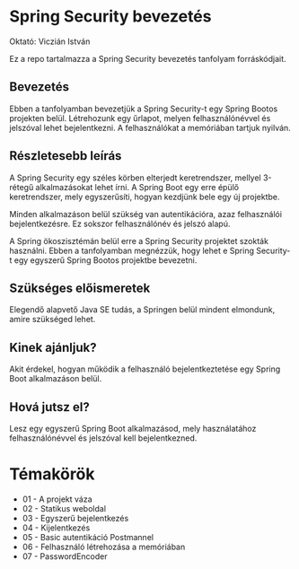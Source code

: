 # Spring Security bevezetés

Oktató: Viczián István

Ez a repo tartalmazza a Spring Security bevezetés tanfolyam forráskódjait.

## Bevezetés

Ebben a tanfolyamban bevezetjük a Spring Security-t egy Spring Bootos projekten belül.
Létrehozunk egy űrlapot, melyen felhasználónévvel és jelszóval lehet bejelentkezni.
A felhasználókat a memóriában tartjuk nyilván.

## Részletesebb leírás

A Spring Security egy széles körben elterjedt keretrendszer, mellyel
3-rétegű alkalmazásokat lehet írni. A Spring Boot egy erre épülő
keretrendszer, mely egyszerűsíti, hogyan kezdjünk bele egy
új projektbe.

Minden alkalmazáson belül szükség van autentikációra, azaz felhasználói
bejelentkezésre. Ez sokszor felhasználónév és jelszó alapú.

A Spring ökoszisztémán belül erre a Spring Security projektet szokták használni.
Ebben a tanfolyamban megnézzük, hogy lehet e Spring Security-t egy egyszerű
Spring Bootos projektbe bevezetni.

## Szükséges előismeretek

Elegendő alapvető Java SE tudás, a Springen belül mindent elmondunk,
amire szükséged lehet.

## Kinek ajánljuk?

Akit érdekel, hogyan működik a felhasználó bejelentkeztetése egy Spring Boot 
alkalmazáson belül.

## Hová jutsz el?

Lesz egy egyszerű Spring Boot alkalmazásod, mely használatához felhasználónévvel
és jelszóval kell bejelentkezned.

# Témakörök

* 01 - A projekt váza
* 02 - Statikus weboldal
* 03 - Egyszerű bejelentkezés
* 04 - Kijelentkezés
* 05 - Basic autentikáció Postmannel
* 06 - Felhasználó létrehozása a memóriában
* 07 - PasswordEncoder

